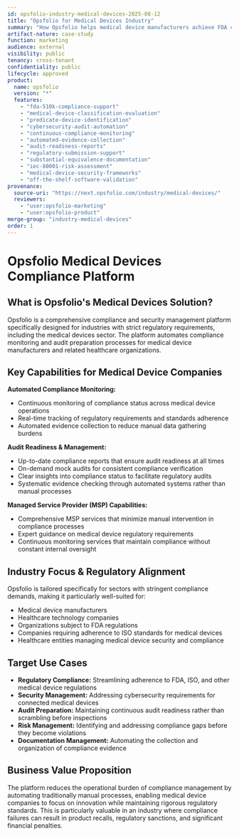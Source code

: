 ```yaml
---
id: opsfolio-industry-medical-devices-2025-08-12
title: "Opsfolio for Medical Devices Industry"
summary: "How Opsfolio helps medical device manufacturers achieve FDA compliance, cybersecurity requirements, and automated audit readiness for regulated medical device development"
artifact-nature: case-study
function: marketing
audience: external
visibility: public
tenancy: cross-tenant
confidentiality: public
lifecycle: approved
product:
  name: opsfolio
  version: "*"
  features:
    - "fda-510k-compliance-support"
    - "medical-device-classification-evaluation"
    - "predicate-device-identification"
    - "cybersecurity-audit-automation"
    - "continuous-compliance-monitoring"
    - "automated-evidence-collection"
    - "audit-readiness-reports"
    - "regulatory-submission-support"
    - "substantial-equivalence-documentation"
    - "iec-80001-risk-assessment"
    - "medical-device-security-frameworks"
    - "off-the-shelf-software-validation"
provenance:
  source-uri: "https://next.opsfolio.com/industry/medical-devices/"
  reviewers:
    - "user:opsfolio-marketing"
    - "user:opsfolio-product"
merge-group: "industry-medical-devices"
order: 1
---
```

# Opsfolio Medical Devices Compliance Platform

## What is Opsfolio's Medical Devices Solution?

Opsfolio is a comprehensive compliance and security management platform specifically designed for industries with strict regulatory requirements, including the medical devices sector. The platform automates compliance monitoring and audit preparation processes for medical device manufacturers and related healthcare organizations.

## Key Capabilities for Medical Device Companies

**Automated Compliance Monitoring:**
- Continuous monitoring of compliance status across medical device operations
- Real-time tracking of regulatory requirements and standards adherence
- Automated evidence collection to reduce manual data gathering burdens

**Audit Readiness & Management:**
- Up-to-date compliance reports that ensure audit readiness at all times
- On-demand mock audits for consistent compliance verification
- Clear insights into compliance status to facilitate regulatory audits
- Systematic evidence checking through automated systems rather than manual processes

**Managed Service Provider (MSP) Capabilities:**
- Comprehensive MSP services that minimize manual intervention in compliance processes
- Expert guidance on medical device regulatory requirements
- Continuous monitoring services that maintain compliance without constant internal oversight

## Industry Focus & Regulatory Alignment

Opsfolio is tailored specifically for sectors with stringent compliance demands, making it particularly well-suited for:
- Medical device manufacturers
- Healthcare technology companies
- Organizations subject to FDA regulations
- Companies requiring adherence to ISO standards for medical devices
- Healthcare entities managing medical device security and compliance

## Target Use Cases

- **Regulatory Compliance:** Streamlining adherence to FDA, ISO, and other medical device regulations
- **Security Management:** Addressing cybersecurity requirements for connected medical devices
- **Audit Preparation:** Maintaining continuous audit readiness rather than scrambling before inspections
- **Risk Management:** Identifying and addressing compliance gaps before they become violations
- **Documentation Management:** Automating the collection and organization of compliance evidence

## Business Value Proposition

The platform reduces the operational burden of compliance management by automating traditionally manual processes, enabling medical device companies to focus on innovation while maintaining rigorous regulatory standards. This is particularly valuable in an industry where compliance failures can result in product recalls, regulatory sanctions, and significant financial penalties.
